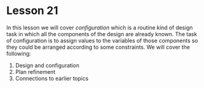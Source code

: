 # Lesson 21

In this lesson we will cover _configuration_ which is a routine kind of design task in which all the components of the design are already known. The task of configuration is to assign values to the variables of those components so they could be arranged according to some constraints. We will cover the following:

1. Design and configuration
2. Plan refinement
3. Connections to earlier topics
